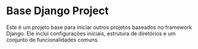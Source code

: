 # Base Django Project

Este é um projeto base para iniciar outros projetos baseados no framework Django. Ele inclui configurações iniciais, estrutura de diretórios e um conjunto de funcionalidades comuns.